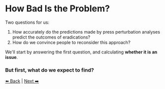 # How Bad Is the Problem?

Two questions for us:
1. How accurately do the predictions made by press perturbation analyses predict the outcomes of eradications?
2. How do we convince people to reconsider this approach?

We'll start by answering the first question, and calculating **whether it is an issue**.  

### But first, what do we expect to find?

[⬅️ Back](slide1_3.md) | [Next ➡️](slide2_2.md)